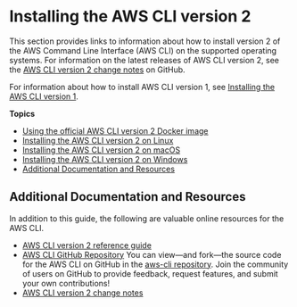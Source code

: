 # Installing the AWS CLI version 2<a name="install-cliv2"></a>

This section provides links to information about how to install version 2 of the AWS Command Line Interface \(AWS CLI\) on the supported operating systems\. For information on the latest releases of AWS CLI version 2, see the [AWS CLI version 2 change notes](https://github.com/aws/aws-cli/blob/v2/CHANGELOG.rst) on GitHub\.

For information about how to install AWS CLI version 1, see [Installing the AWS CLI version 1](install-cliv1.md)\.

**Topics**
+ [Using the official AWS CLI version 2 Docker image](install-cliv2-docker.md)
+ [Installing the AWS CLI version 2 on Linux](install-cliv2-linux.md)
+ [Installing the AWS CLI version 2 on macOS](install-cliv2-mac.md)
+ [Installing the AWS CLI version 2 on Windows](install-cliv2-windows.md)
+ [Additional Documentation and Resources](#install-cliv2-links)

## Additional Documentation and Resources<a name="install-cliv2-links"></a>

In addition to this guide, the following are valuable online resources for the AWS CLI\.
+ [AWS CLI version 2 reference guide](https://awscli.amazonaws.com/v2/documentation/api/latest/index.html)
+ [AWS CLI GitHub Repository](https://github.com/aws/aws-cli) You can view—and fork—the source code for the AWS CLI on GitHub in the [aws\-cli repository](https://github.com/aws/aws-cli)\. Join the community of users on GitHub to provide feedback, request features, and submit your own contributions\!
+ [AWS CLI version 2 change notes](https://github.com/aws/aws-cli/blob/v2/CHANGELOG.rst)